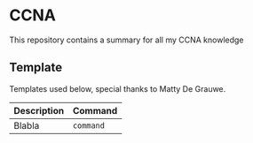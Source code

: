# CCNA
This repository contains a summary for all my CCNA knowledge

## Template 

Templates used below, special thanks to Matty De Grauwe.

| Description       | Command       |
|:-----------------|:-------------|
| Blabla            | `command`     |